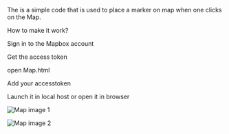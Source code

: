 The is a simple code that is used to place a marker on map when one clicks on the Map.

How to make it work?

Sign in to the Mapbox account

Get the access token

open Map.html

Add your accesstoken

Launch it in local host or open it in browser

![Map image 1](https://raw.githubusercontent.com/RishabhNaik/learnings/master/RishabhNaik/images/Marker.png)

![Map image 2](\images\window)
